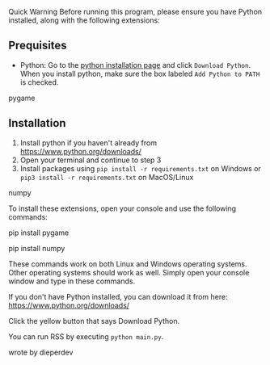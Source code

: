 Quick Warning
Before running this program, please ensure you have Python installed, along with the following extensions:
## Prequisites
- Python: Go to the [python installation page](https://www.python.org/downloads/) and click `Download Python`. When you install python, make sure the box labeled `Add Python to PATH` is checked.

pygame
## Installation
1. Install python if you haven't already from https://www.python.org/downloads/
2. Open your terminal and continue to step 3
3. Install packages using `pip install -r requirements.txt` on Windows or `pip3 install -r requirements.txt` on MacOS/Linux

numpy

To install these extensions, open your console and use the following commands:


pip install pygame

pip install numpy

These commands work on both Linux and Windows operating systems. Other operating systems should work as well. Simply open your console window and type in these commands.

If you don't have Python installed, you can download it from here: https://www.python.org/downloads/

Click the yellow button that says Download Python.

You can run RSS by executing `python main.py`.


wrote by dieperdev
